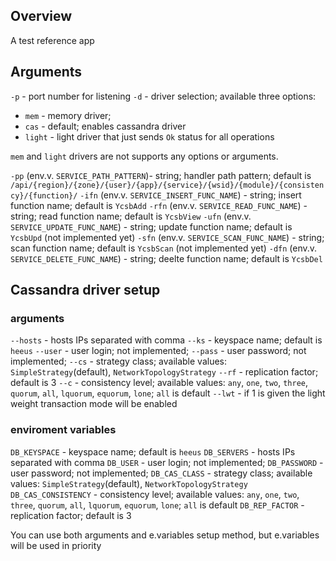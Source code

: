 ## Overview

A test reference app 

## Arguments

`-p` - port number for listening
`-d` - driver selection; available three options: 
- `mem` - memory driver;
- `cas` - default; enables cassandra driver
- `light` - light driver that just sends `Ok` status for all operations

`mem` and `light` drivers are not supports any options or arguments.

`-pp` (env.v. `SERVICE_PATH_PATTERN`)- string; handler path pattern; default is `/api/{region}/{zone}/{user}/{app}/{service}/{wsid}/{module}/{consistency}/{function}/`
`-ifn` (env.v. `SERVICE_INSERT_FUNC_NAME`) - string; insert function name; default is `YcsbAdd`
`-rfn` (env.v. `SERVICE_READ_FUNC_NAME`) - string; read function name; default is `YcsbView`
`-ufn` (env.v. `SERVICE_UPDATE_FUNC_NAME`) - string; update function name; default is `YcsbUpd` (not implemented yet)
`-sfn` (env.v. `SERVICE_SCAN_FUNC_NAME`) - string; scan function name; default is `YcsbScan` (not implemented yet)
`-dfn` (env.v. `SERVICE_DELETE_FUNC_NAME`) - string; deelte function name; default is `YcsbDel`

## Cassandra driver setup

### arguments

`--hosts` - hosts IPs separated with comma
`--ks` - keyspace name; default is `heeus`
`--user` - user login; not implemented;
`--pass` - user password; not implemented;
`--cs` - strategy class; available values: `SimpleStrategy`(default), `NetworkTopologyStrategy`
`--rf` - replication factor; default is 3
`--c` - consistency level; available values: `any`, `one`, `two`, `three`, `quorum`, `all`, `lquorum`, `equorum`, `lone`; `all` is default
`--lwt` - if 1 is given the light weight transaction mode will be enabled

### enviroment variables

`DB_KEYSPACE` - keyspace name; default is `heeus`
`DB_SERVERS` - hosts IPs separated with comma
`DB_USER` - user login; not implemented;
`DB_PASSWORD` - user password; not implemented;
`DB_CAS_CLASS` - strategy class; available values: `SimpleStrategy`(default), `NetworkTopologyStrategy`
`DB_CAS_CONSISTENCY` - consistency level; available values: `any`, `one`, `two`, `three`, `quorum`, `all`, `lquorum`, `equorum`, `lone`; `all` is default
`DB_REP_FACTOR` - replication factor; default is 3

You can use both arguments and e.variables setup method, but e.variables will be used in priority 